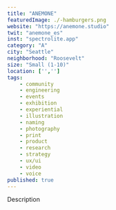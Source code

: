 ```yaml
---
title: "ANEMONE"
featuredImage: ./-hamburgers.png
website: "https://anemone.studio"
twit: "anemone_es"
inst: "spectrolite.app"
category: "A"
city: "Seattle"
neighborhood: "Roosevelt"
size: "Small (1-10)"
location: ['','']
tags:
    - community 
    - engineering
    - events 
    - exhibition
    - experiential
    - illustration
    - naming
    - photography
    - print
    - product
    - research
    - strategy
    - ux/ui
    - video
    - voice
published: true
---
```


Description
